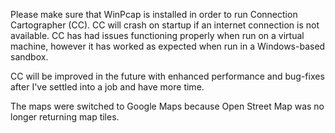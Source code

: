 Please make sure that WinPcap is installed in order to run Connection Cartographer (CC). CC will crash on startup if an internet connection is not available. CC has had issues functioning properly when run on a virtual machine, however it has worked as expected when run in a Windows-based sandbox.

CC will be improved in the future with enhanced performance and bug-fixes after I've settled into a job and have more time.

The maps were switched to Google Maps because Open Street Map was no longer returning map tiles.